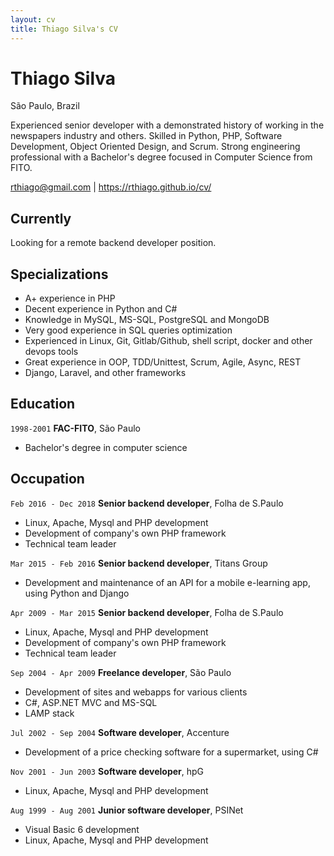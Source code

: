 ```yaml
---
layout: cv
title: Thiago Silva's CV
---
```


# Thiago Silva

São Paulo, Brazil

Experienced senior developer with a demonstrated history of working in the
newspapers industry and others. Skilled in Python, PHP, Software Development,
Object Oriented Design, and Scrum. Strong engineering professional with a
Bachelor's degree focused in Computer Science from FITO.


<div id="webaddress">
<a href="mailto:rthiago@gmail.com">rthiago@gmail.com</a>
|
<a href="https://rthiago.github.io/cv/">https://rthiago.github.io/cv/</a>
</div>


## Currently

Looking for a remote backend developer position.

## Specializations

- A+ experience in PHP
- Decent experience in Python and C#
- Knowledge in MySQL, MS-SQL, PostgreSQL and MongoDB
- Very good experience in SQL queries optimization
- Experienced in Linux, Git, Gitlab/Github, shell script, docker and other devops tools
- Great experience in OOP, TDD/Unittest, Scrum, Agile, Async, REST
- Django, Laravel, and other frameworks



## Education

`1998-2001`
__FAC-FITO__, São Paulo

- Bachelor's degree in computer science



## Occupation


`Feb 2016 - Dec 2018`
__Senior backend developer__, Folha de S.Paulo

- Linux, Apache, Mysql and PHP development
- Development of company's own PHP framework
- Technical team leader


`Mar 2015 - Feb 2016`
__Senior backend developer__, Titans Group

- Development and maintenance of an API for a mobile e-learning app, using
Python and Django


`Apr 2009 - Mar 2015`
__Senior backend developer__, Folha de S.Paulo

- Linux, Apache, Mysql and PHP development
- Development of company's own PHP framework
- Technical team leader


`Sep 2004 - Apr 2009`
__Freelance developer__, São Paulo

- Development of sites and webapps for various clients
- C#, ASP.NET MVC and MS-SQL
- LAMP stack


`Jul 2002 - Sep 2004`
__Software developer__, Accenture

- Development of a price checking software for a supermarket, using C#


`Nov 2001 - Jun 2003`
__Software developer__, hpG

- Linux, Apache, Mysql and PHP development


`Aug 1999 - Aug 2001`
__Junior software developer__, PSINet

- Visual Basic 6 development
- Linux, Apache, Mysql and PHP development



<!-- ### Footer

Last updated: Feb 2019 -->



